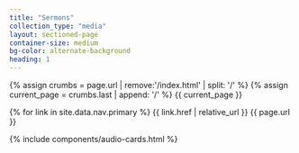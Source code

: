 ```yaml
---
title: "Sermons"
collection_type: "media"
layout: sectioned-page
container-size: medium
bg-color: alternate-background
heading: 1
---
```


{% assign crumbs = page.url | remove:'/index.html' | split: '/' %}
{% assign current_page = crumbs.last | append: '/' %}
{{ current_page }}

{% for link in site.data.nav.primary %}
{{ link.href | relative_url }}
{{ page.url }}

{% include components/audio-cards.html %}
